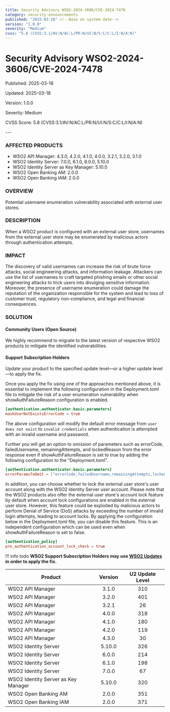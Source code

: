 ```yaml
---
title: Security Advisory WSO2-2024-3606/CVE-2024-7478
category: security-announcements
published: "2025-03-18" <!--Base on system date-->
version: "1.0.0"
severity: "Medium"
cvss: "5.8 (CVSS:3.1/AV:N/AC:L/PR:N/UI:N/S:C/C:L/I:N/A:N)"
---
```


# Security Advisory WSO2-2024-3606/CVE-2024-7478

<p class="doc-info">Published: 2025-03-18</p> <!--Base on system date-->
<p class="doc-info">Updated: 2025-03-18</p>
<p class="doc-info">Version: 1.0.0</p>
<p class="doc-info">Severity: Medium</p>
<p class="doc-info">CVSS Score: 5.8 (CVSS:3.1/AV:N/AC:L/PR:N/UI:N/S:C/C:L/I:N/A:N)</p>
---

### AFFECTED PRODUCTS
* WSO2 API Manager: 4.3.0, 4.2.0, 4.1.0, 4.0.0, 3.2.1, 3.2.0, 3.1.0
* WSO2 Identity Server: 7.0.0, 6.1.0, 6.0.0, 5.10.0
* WSO2 Identity Server as Key Manager: 5.10.0
* WSO2 Open Banking AM: 2.0.0
* WSO2 Open Banking IAM: 2.0.0


### OVERVIEW
Potential username enumeration vulnerability associated with external user stores.


### DESCRIPTION
When a WSO2 product is configured with an external user store, usernames from the external user store may be enumerated by malicious actors through authentication attempts.


### IMPACT
The discovery of valid usernames can increase the risk of brute force attacks, social engineering attacks, and information leakage. Attackers can use the list of usernames to craft targeted phishing emails or other social engineering attacks to trick users into divulging sensitive information. Moreover, the presence of username enumeration could damage the reputation of the organization responsible for the system and lead to loss of customer trust, regulatory non-compliance, and legal and financial consequences.


### SOLUTION

#### Community Users (Open Source)
We highly recommend to migrate to the latest version of respective WSO2 products to mitigate the identified vulnerabilities.


#### Support Subscription Holders

Update your product to the specified update level—or a higher update level—to apply the fix.

Once you apply the fix using one of the approaches mentioned above, it is essential to implement the following configuration in the Deployment.toml file to mitigate the risk of a user enumeration vulnerability when showAuthFailureReason configuration is enabled.
```toml
[authentication.authenticator.basic.parameters]
maskUserNotExistsErrorCode = true
```
The above configuration will modify the default error message from `user does not exist` to `invalid credentials` when authentication is attempted with an invalid username and password.

Further you will get an option to omission of parameters such as errorCode, failedUsername, remainingAttempts, and lockedReason from the error response even if showAuthFailureReason is set to true by adding the following configuration to the  “Deployment.toml”.
```toml
[authentication.authenticator.basic.parameters]
errorParamsToOmit = ["errorCode,failedUsername,remainingAttempts,lockedReason"]
```

In addition, you can choose whether to lock the external user store's user account along with the WSO2 Identity Server user account. Please note that the WSO2 products also offer the external user store's account lock feature by default when account lock configurations are enabled in the external user store. However, this feature could be exploited by malicious actors to perform Denial of Service (DoS) attacks by exceeding the number of invalid login attempts, leading to account locks. By applying the configuration below in the Deployment.toml file, you can disable this feature. This is an independent configuration which can be used even when showAuthFailureReason is set to false.

```toml
[authentication_policy]
pre_authentication_account_lock_check = true
```

!!! info todo
    **WSO2 Support Subscription Holders may use [WSO2 Updates](https://wso2.com/updates/) in order to apply the fix.**

| Product                             | Version | U2 Update Level |
| ----------------------------------- | :-----: | :-------------: |
| WSO2 API Manager                    |  3.1.0  |       310       |
| WSO2 API Manager                    |  3.2.0  |       401       |
| WSO2 API Manager                    |  3.2.1  |       26        |
| WSO2 API Manager                    |  4.0.0  |       318       |
| WSO2 API Manager                    |  4.1.0  |       180       |
| WSO2 API Manager                    |  4.2.0  |       119       |
| WSO2 API Manager                    |  4.3.0  |       30        |
| WSO2 Identity Server                | 5.10.0  |       326       |
| WSO2 Identity Server                |  6.0.0  |       214       |
| WSO2 Identity Server                |  6.1.0  |       198       |
| WSO2 Identity Server                |  7.0.0  |       67        |
| WSO2 Identity Server as Key Manager | 5.10.0  |       320       |
| WSO2 Open Banking AM                |  2.0.0  |       351       |
| WSO2 Open Banking IAM               |  2.0.0  |       371       |

